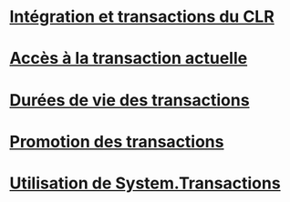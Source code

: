 # [Intégration et transactions du CLR](clr-integration-and-transactions.md)
# [Accès à la transaction actuelle](accessing-the-current-transaction.md)
# [Durées de vie des transactions](transaction-lifetimes.md)
# [Promotion des transactions](transaction-promotion.md)
# [Utilisation de System.Transactions](using-system-transactions.md)
